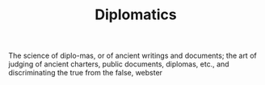 ---
title: Diplomatics
letter: D
permalink: "/definitions/bld-diplomatics.html"
body: The science of diplo-mas, or of ancient writings and documents; the art of judging
  of ancient charters, public documents, diplomas, etc., and discriminating the true
  from the false, webster
published_at: '2018-07-07'
source: Black's Law Dictionary 2nd Ed (1910)
layout: post
---